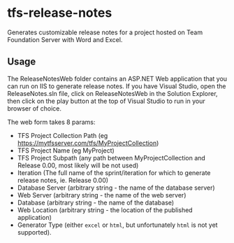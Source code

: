 tfs-release-notes
=================
Generates customizable release notes for a project hosted on Team Foundation Server with Word and Excel.

Usage
------------------
The ReleaseNotesWeb folder contains an ASP.NET Web application that you can run
on IIS to generate release notes. If you have Visual Studio, open the ReleaseNotes.sln
file, click on ReleaseNotesWeb in the Solution Explorer, then click on the play button
at the top of Visual Studio to run in your browser of choice.

The web form takes 8 params:

* TFS Project Collection Path (eg https://mytfsserver.com/tfs/MyProjectCollection)
* TFS Project Name (eg MyProject)
* TFS Project Subpath (any path between MyProjectCollection and Release 0.00, most likely will be not used)
* Iteration (The full name of the sprint/iteration for which to generate release notes, ie. Release 0.00)
* Database Server (arbitrary string - the name of the database server)
* Web Server (arbitrary string - the name of the web server)
* Database (arbitrary string - the name of the database)
* Web Location (arbitrary string - the location of the published application)
* Generator Type (either `excel` or `html`, but unfortunately `html` is not yet supported).